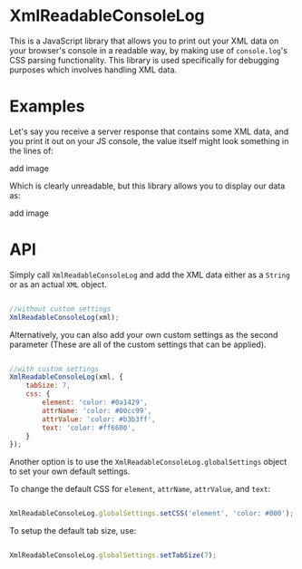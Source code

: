 # XmlReadableConsoleLog #

This is a JavaScript library that allows you to print out your XML data on your browser's console in a readable way, by making use of `console.log`'s CSS parsing functionality. 
This library is used specifically for debugging purposes which involves handling XML data. 

# Examples #

Let's say you receive a server response that contains some XML data, and you print it out on your JS console, the value itself might look something in the lines of: 

add image

Which is clearly unreadable, but this library allows you to display our data as:  

add image

# API #

Simply call `XmlReadableConsoleLog` and add the XML data either as a `String` or as an actual `XML` object. 

```javascript 

//without custom settings
XmlReadableConsoleLog(xml);

```

Alternatively, you can also add your own custom settings as the second parameter (These are all of the custom settings that can be applied). 

```javascript 

//with custom settings
XmlReadableConsoleLog(xml, {
	tabSize: 7,
	css: {
		element: 'color: #0a1429',
		attrName: 'color: #00cc99',
		attrValue: 'color: #b3b3ff',
		text: 'color: #ff6600',
	}
});

``` 

Another option is to use the `XmlReadableConsoleLog.globalSettings` object to set your own default settings. 

To change the default CSS for `element`, `attrName`, `attrValue`, and `text`:

```javascript

XmlReadableConsoleLog.globalSettings.setCSS('element', 'color: #000');

```

To setup the default tab size, use: 

```javascript

XmlReadableConsoleLog.globalSettings.setTabSize(7);

```